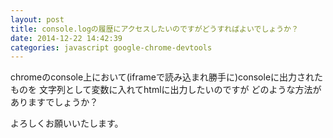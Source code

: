 ```yaml
---
layout: post
title: console.logの履歴にアクセスしたいのですがどうすればよいでしょうか？
date: 2014-12-22 14:42:39
categories: javascript google-chrome-devtools
---
```

<p>chromeのconsole上において(iframeで読み込まれ勝手に)consoleに出力されたものを
文字列として変数に入れてhtmlに出力したいのですが
どのような方法がありますでしょうか？</p>

<p>よろしくお願いいたします。</p>
